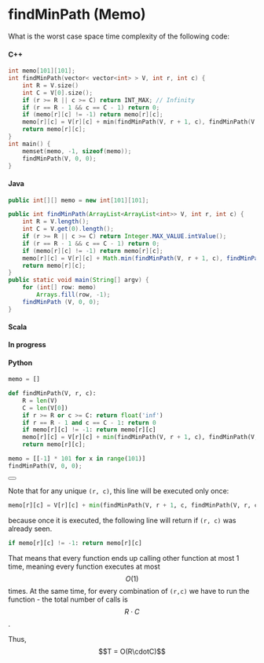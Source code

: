 # findMinPath (Memo)

What is the worst case space time complexity of the following code:

#### C++

``` c++
int memo[101][101];
int findMinPath(vector< vector<int> > V, int r, int c) {
    int R = V.size()
    int C = V[0].size();
    if (r >= R || c >= C) return INT_MAX; // Infinity
    if (r == R - 1 && c == C - 1) return 0;
    if (memo[r][c] != -1) return memo[r][c];
    memo[r][c] = V[r][c] + min(findMinPath(V, r + 1, c), findMinPath(V, r, c + 1));
    return memo[r][c];
}
int main() {
    memset(memo, -1, sizeof(memo));
    findMinPath(V, 0, 0);
}
```

#### Java

``` java
public int[][] memo = new int[101][101];

public int findMinPath(ArrayList<ArrayList<int>> V, int r, int c) {
    int R = V.length();
    int C = V.get(0).length();
    if (r >= R || c >= C) return Integer.MAX_VALUE.intValue();
    if (r == R - 1 && c == C - 1) return 0;
    if (memo[r][c] != -1) return memo[r][c];
    memo[r][c] = V[r][c] + Math.min(findMinPath(V, r + 1, c), findMinPath(V, r, c + 1));
    return memo[r][c];
}
public static void main(String[] argv) {
    for (int[] row: memo)
        Arrays.fill(row, -1);
    findMinPath (V, 0, 0);    
}
```

#### Scala

**In progress**

#### Python

``` Python
memo = []

def findMinPath(V, r, c):
    R = len(V)
    C = len(V[0])
    if r >= R or c >= C: return float('inf')
    if r == R - 1 and c == C - 1: return 0
    if memo[r][c] != -1: return memo[r][c]
    memo[r][c] = V[r][c] + min(findMinPath(V, r + 1, c), findMinPath(V, r, c + 1))
    return memo[r][c];

memo = [[-1] * 101 for x in range(101)]
findMinPath(V, 0, 0);
```

<button class="section" target="solution" show="Show solution" hide="Hide solution"></button>

<!--sec data-title="Solution" data-id="solution" data-show=false ces-->
Note that for any unique `(r, c)`, this line will be executed only once:

``` Python
memo[r][c] = V[r][c] + min(findMinPath(V, r + 1, c, findMinPath(V, r, c + 1))
```

because once it is executed, the following line will return if `(r, c)` was already seen.

``` Python
if memo[r][c] != -1: return memo[r][c]
```

That means that every function ends up calling other function at most 1 time, meaning
every function executes at most $$O(1)$$ times. At the same time, for every combination
of `(r,c)` we have to run the function - the total number of calls is $$R\cdot C$$.

Thus, $$T = O(R\cdotC)$$

<!--endsec-->

